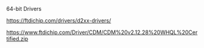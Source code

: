 64-bit Drivers

https://ftdichip.com/drivers/d2xx-drivers/

https://www.ftdichip.com/Driver/CDM/CDM%20v2.12.28%20WHQL%20Certified.zip

